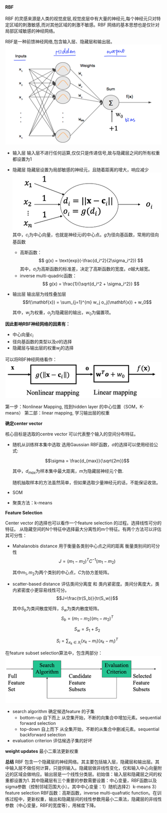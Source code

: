#### RBF

RBF 的灵感来源是人类的视觉皮层,视觉皮层中有大量的神经元,每个神经元只对特定区域的刺激敏感,而对其他区域的刺激不敏感。RBF 网络的基本思想也是仅针对局部区域敏感的神经网络。

RBF是一种前馈神经网络,包含输入层、隐藏层和输出层。
![1740321158721](image/03_RBF/1740321158721.png)

- 输入层
  输入层不进行任何运算,仅仅只是传递信号,故与隐藏层之间的所有权重都设置为1
- 隐藏层
  隐藏层设置为局部敏感的神经元，且随着距离的增大，响应减少
  ![1740386960916](image/03_RBF/1740386960916.png)
  其中，$c_i$为中心向量，也就是神经元i的中心点。$g$为径向基函数，常用的径向基函数
  - 高斯函数：
  $$
  g(x) = \text{exp}(-\frac{d_i^2}{2\sigma_i^2})
  $$
  其中，$\sigma_i$为高斯函数的标准差，决定了高斯函数的宽度。$\sigma$越大越宽。
  - inverse multi-quadric函数：
  $$
  g(x) = \frac{1}{\sqrt{d_i^2 + \sigma_i^2}}
  $$

- 输出层
  输出层为线性叠加层
  $$f(\mathbf{x}) = \sum_{j=1}^{m} w_j o_j(\mathbf{x}) + w_0$$
  
  其中，$w_j$为权重，$o_j$为隐藏层的输出，$w_0$为偏置项。

**因此影响RBF神经网络的因素有：**
- 中心向量$c_i$
- 径向基函数的类型以及$\sigma$的选择
- 隐藏层与输出层的权重$w_j$的选择

可以将RBF神经网络看作：
![1740387615560](image/03_RBF/1740387615560.png)

第一步：Nonlinear Mapping, 找到hidden layer 的中心位置（SOM，K-means）
第二部：linear mapping, 学习输出层的权重

**确定center vector**

核心目标是选取的centre vector 可以代表整个输入的空间分布特征。

- 随机从训练样本集中选取
  选用Gaussian RBF函数，$\sigma$的选择可以使用经验公式:
  
  $$\sigma = \frac{d_{max}}{\sqrt{2m}}$$
  
  其中，$d_{max}$为样本集中最大距离，$m$为隐藏层神经元个数.

  随机抽取样本的方法虽然简单，但如果选取少量神经元的话，不能保证收敛。
- SOM
- 聚类方法：k-means

**Feature Selection**

Center vector 的选择也可以看作一个feature selection 的过程。选择线性可分的特征。
从隐藏空间的N个特征中选择最大分离性的m个特征。有两个方法可以评估其可分性：
- Mahalanobis distance
  用于衡量各类别中心点之间的距离 衡量类别间的可分性
  $$J=(m_1-m_2)^TC^{-1}(m_1-m_2)$$
  
  其中$m_1,m_2$为两个类别的中心点，$C$为协方差矩阵。

- scatter-based distance
  评估类间分离度 和 类内紧密度。类间分离度大，类内紧密度小更容易线性可分。
  $$J=\frac{tr(S_b)}{tr(S_w)}$$
  
  其中$S_b$为类间散度矩阵，$S_w$为类内散度矩阵。
  $$S_b=(m_1-m_2)(m_1-m_2)^T$$
  
  $$S_w = S_1 + S_2$$

  $$S_i=\sum_{x_k\in X_i}(x_k-m_i)(x_k-m_i)^T$$

  
在feature subset selection算法中，包含两部分：
![1740391845758](image/03_RBF/1740391845758.png)
- search algorithm
  确定候选feature 的子集
  - bottom-up 自下而上
    从空集开始，不断的向集合中增加元素。sequential forward selection
  - top-down 自上而下
    从全集开始，不断的从集合中删减元素。sequential backforward selection
- evaluation criterion
  评估候选子集的好坏

**weight updates**
最小二乘法更新权重

**总结**
RBF 包含一个隐藏层的神经网络。其主要包括输入层，隐藏层和输出层。其中输入层不做任何计算，只提供输入。隐藏层做非线性变化，仅和输入中心向量附近的区域会做响应。输出层是一个线性分类层。初始值：输入层和隐藏层之间的权重都设置为1. 其中隐藏层有三个重要的参数需要设置：中心变量，RBF函数以及sigma参数（控制邻域范围大小）。其中中心变量：1）随机选择2）k-means 3）feature selection RBF函数：高斯函数，inverse multi-quafratic function。在训练过程中，更新权重，输出和隐藏层间的线性参数用最小二乘法，隐藏层的非线性参数（中心变量，RBF的宽度等），用梯度下降。